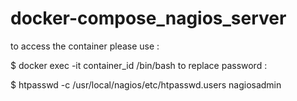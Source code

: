 # docker-compose_nagios_server

to access the container please use :

$ docker exec -it container_id  /bin/bash
to replace password :

$ htpasswd -c /usr/local/nagios/etc/htpasswd.users nagiosadmin
